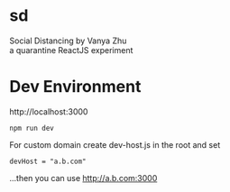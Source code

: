 # sd
Social Distancing by Vanya Zhu<br/>
a quarantine ReactJS experiment

# Dev Environment
http://localhost:3000

    npm run dev

For custom domain create dev-host.js in the root and set

    devHost = "a.b.com"

...then you can use http://a.b.com:3000
